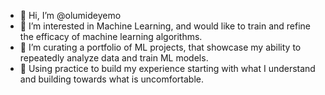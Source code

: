- 👋 Hi, I’m @olumideyemo
- 👀 I’m interested in Machine Learning, and would like to train and refine the efficacy of machine learning algorithms.
- 🌱 I’m curating a portfolio of ML projects, that showcase my ability to repeatedly analyze data and train ML models.
- 💞️ Using practice to build my experience starting with what I understand and building towards what is uncomfortable.
<!--- - # 📫 How to reach me ...


olumideyemo/olumideyemo is a ✨ special ✨ repository because its `README.md` (this file) appears on your GitHub profile.
You can click the Preview link to take a look at your changes.
--->
